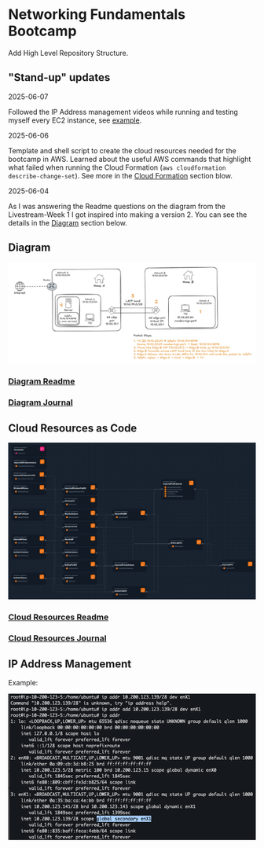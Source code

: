 # Networking Fundamentals Bootcamp

Add High Level Repository Structure.

## "Stand-up" updates

2025-06-07

Followed the IP Address management videos while running and testing myself every EC2 instance, see [example](#ip-address-management).

2025-06-06

Template and shell script to create the cloud resources needed for the bootcamp
in AWS. Learned about the useful AWS commands that highlight what failed when
running the Cloud Formation (`aws cloudformation describe-change-set`).
See more in the [Cloud Formation](#cloud-resources-as-code) section blow.

2025-06-04

As I was answering the Readme questions on the diagram from the Livestream-Week
1 I got inspired into making a version 2. You can see the details in the
[Diagram](#diagram) section below.

## Diagram

![Technical Diagram](journal/week1/diagramming/images/improved_diagram.png)

### [Diagram Readme](journal/week1/diagramming/README.md)

### [Diagram Journal](journal/week1/diagramming/JOURNAL.md)

## Cloud Resources as Code

![AWS Infra Composer](journal/week1/projects/env_automation/assets/aws_infra_composer.png)

### [Cloud Resources Readme](journal/week1/projects/env_automation/README.md)

### [Cloud Resources Journal](journal/week1/projects/env_automation/JOURNAL.md)

## IP Address Management

Example:

![ubuntu_example](assets/ubuntu_example.png)
